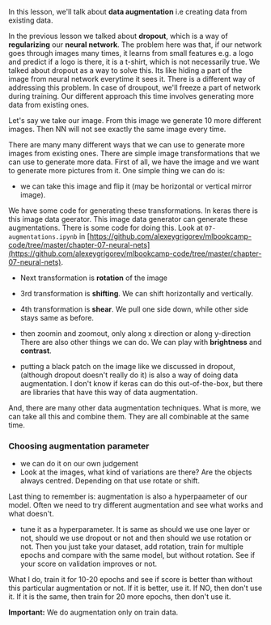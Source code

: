 In this lesson, we'll talk about **data augmentation** i.e  creating data from existing data. 

In the previous lesson we talked about **dropout**, which is a way of **regularizing** our **neural network**. The problem here was that, if our network goes through images many times, it learns from small features e.g. a logo and predict if a logo is there, it is a t-shirt, which is not necessarily true. We talked about dropout as a way to solve this. Its like hiding a part of the image from neural network everytime it sees it. There is a different way of addressing this problem. In case of droupout, we'll freeze a part of network during training. Our different approach this time involves generating more data from existing ones. 

Let's say we take our image. From this image we generate 10 more different images. Then NN will not see exactly the same image every time. 

There are many many different ways that we can use to generate more images from existing ones. There are simple image transformations that we can use to generate more data. First of all, we have the image and we want to generate more pictures from it. One simple thing we can do is:

- we can take this image and flip it (may be horizontal or vertical mirror image).

We have some code for generating these transformations. In keras there is this image data geerator. This image data generator can generate these augmentations. There is some code for doing this. Look at `07-augmentations.ipynb` in [https://github.com/alexeygrigorev/mlbookcamp-code/tree/master/chapter-07-neural-nets](https://github.com/alexeygrigorev/mlbookcamp-code/tree/master/chapter-07-neural-nets). 

- Next transformation is **rotation** of the image
- 3rd transformation is **shifting**. We can shift horizontally and vertically. 
- 4th transformation is **shear**. We pull one side down, while other side stays same as before. 
- then zoomin and zoomout, only along x direction or along y-direction
There are also other things we can do. We can play with **brightness** and **contrast**.

- putting a black patch on the image like we discussed in dropout, (although dropout doesn't really do it) is also a way of doing data augmentation. I don't know if keras can do this out-of-the-box, but there are libraries that have this way of data augmentation.

And, there are many other data augmentation techniques. What is more, we can take all this and combine them. They are all combinable at the same time. 

### Choosing augmentation parameter

  - we can do it on our own judgement
  - Look at the images, what kind of variations are there? Are the objects always centred. Depending on that use rotate or shift.
  
  Last thing to remember is: augmentation is also a hyperpaameter of our model. Often we need to try different augmentation and see what works and what doesn't. 
  - tune it as a hyperparameter. It is same as should we use one layer or not, should we use dropout or not and then should we use rotation or not. Then you just take your dataset, add rotation, train for multiple epochs and compare with the same model, but without rotation. See if your score on validation improves or not. 
  
  What I do, train it for 10-20 epochs and see if score is better than without this particular augmentation or not. If it is better, use it. If NO, then don't use it. If it is the same, then train for 20 more epochs, then don't use it. 
  
 **Important:** We do augmentation only on train data. 

